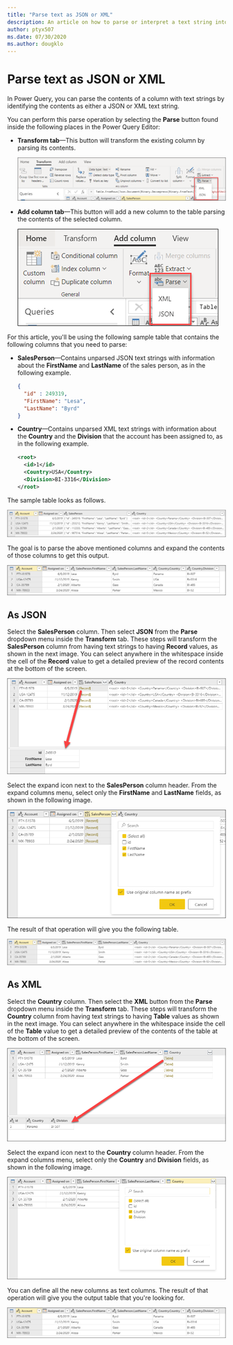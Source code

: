 ```yaml
---
title: "Parse text as JSON or XML"
description: An article on how to parse or interpret a text string into JSON or XML. 
author: ptyx507
ms.date: 07/30/2020
ms.author: dougklo
---
```

# Parse text as JSON or XML

In Power Query, you can parse the contents of a column with text strings by identifying the contents as either a JSON or XML text string. 

You can perform this parse operation by selecting the **Parse** button found inside the following places in the Power Query Editor:

* **Transform tab**&mdash;This button will transform the existing column by parsing its contents.

    ![Parse button inside the Transform tab.](images/me-parse-json-xml-transform-tab.png)

* **Add column tab**&mdash;This button will add a new column to the table parsing the contents of the selected column.

    ![Parse button inside the Add column tab.](images/me-parse-json-xml-add-column-tab.png)

For this article, you'll be using the following sample table that contains the following columns that you need to parse:

* **SalesPerson**&mdash;Contains unparsed JSON text strings with information about the **FirstName** and **LastName** of the sales person, as in the following example.

   ```json
   {
     "id" : 249319,
     "FirstName": "Lesa",
     "LastName": "Byrd"
   }
   ```

* **Country**&mdash;Contains unparsed XML text strings with information about the **Country** and the **Division** that the account has been assigned to, as in the following example. 

   ```xml
   <root>
     <id>1</id>
     <Country>USA</Country>
     <Division>BI-3316</Division>
   </root>
   ```
The sample table looks as follows.

![Sample source table.](images/me-parse-json-xml-sample-table.png)

The goal is to parse the above mentioned columns and expand the contents of those columns to get this output.

![Sample final output table.](images/me-parse-json-xml-sample-output-final-table.png)

## As JSON

Select the **SalesPerson** column. Then select **JSON** from the **Parse** dropdown menu inside the **Transform** tab. These steps will transform the **SalesPerson** column from having text strings to having **Record** values, as shown in the next image. You can select anywhere in the whitespace inside the cell of the **Record** value to get a detailed preview of the record contents at the bottom of the screen.

![Parse JSON text string.](images/me-parse-json-xml-parsed-json.png)

Select the expand icon next to the **SalesPerson** column header. From the expand columns menu, select only the **FirstName** and **LastName** fields, as shown in the following image.

![Parsed JSON text string fields to expand.](images/me-parse-json-xml-parsed-json-expand-menu.png)

The result of that operation will give you the following table.

![Expanded JSON fields.](images/me-parse-json-xml-parsed-json-expanded-fields.png)

## As XML

Select the **Country** column. Then select the **XML** button from the **Parse** dropdown menu inside the **Transform** tab. These steps will transform the **Country** column from having text strings to having **Table** values as shown in the next image. You can select anywhere in the whitespace inside the cell of the **Table** value to get a detailed preview of the contents of the table at the bottom of the screen.

![Parse XML text string.](images/me-parse-json-xml-parsed-xml.png)

Select the expand icon next to the **Country** column header. From the expand columns menu, select only the **Country** and **Division** fields, as shown in the following image.

![Parsed XML text string fields to expand.](images/me-parse-json-xml-parsed-xml-expand-menu.png)

You can define all the new columns as text columns. The result of that operation will give you the output table that you're looking for.

![Sample final output table.](images/me-parse-json-xml-sample-output-final-table.png)